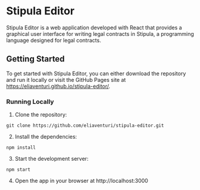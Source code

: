 # Stipula Editor

Stipula Editor is a web application developed with React that provides a graphical user interface for writing legal contracts in Stipula, a programming language designed for legal contracts.

## Getting Started

To get started with Stipula Editor, you can either download the repository and run it locally or visit the GitHub Pages site at https://eliaventuri.github.io/stipula-editor/.

### Running Locally

1. Clone the repository:

```
git clone https://github.com/eliaventuri/stipula-editor.git
```

2. Install the dependencies:

```
npm install
```

3. Start the development server:

```
npm start
```

4. Open the app in your browser at http://localhost:3000
